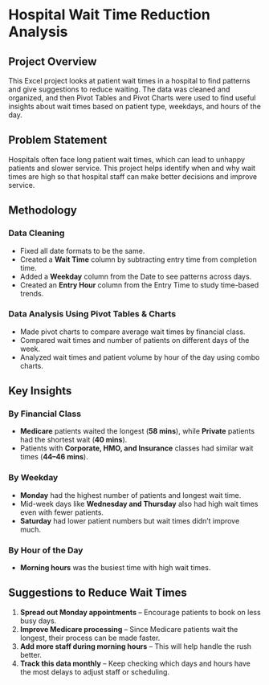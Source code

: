 # Hospital Wait Time Reduction Analysis

## Project Overview

This Excel project looks at patient wait times in a hospital to find patterns and give suggestions to reduce waiting. The data was cleaned and organized, and then Pivot Tables and Pivot Charts were used to find useful insights about wait times based on patient type, weekdays, and hours of the day.

## Problem Statement

Hospitals often face long patient wait times, which can lead to unhappy patients and slower service. This project helps identify when and why wait times are high so that hospital staff can make better decisions and improve service.

## Methodology

### Data Cleaning

- Fixed all date formats to be the same.
- Created a **Wait Time** column by subtracting entry time from completion time.
- Added a **Weekday** column from the Date to see patterns across days.
- Created an **Entry Hour** column from the Entry Time to study time-based trends.

### Data Analysis Using Pivot Tables & Charts

- Made pivot charts to compare average wait times by financial class.
- Compared wait times and number of patients on different days of the week.
- Analyzed wait times and patient volume by hour of the day using combo charts.

## Key Insights

### By Financial Class

- **Medicare** patients waited the longest (**58 mins**), while **Private** patients had the shortest wait (**40 mins**).
- Patients with **Corporate, HMO, and Insurance** classes had similar wait times (**44–46 mins**).

### By Weekday

- **Monday** had the highest number of patients and longest wait time.
- Mid-week days like **Wednesday and Thursday** also had high wait times even with fewer patients.
- **Saturday** had lower patient numbers but wait times didn’t improve much.

### By Hour of the Day

- **Morning hours** was the busiest time with high wait times.

## Suggestions to Reduce Wait Times

1. **Spread out Monday appointments** – Encourage patients to book on less busy days.
2. **Improve Medicare processing** – Since Medicare patients wait the longest, their process can be made faster.
3. **Add more staff during morning hours** – This will help handle the rush better.
4. **Track this data monthly** – Keep checking which days and hours have the most delays to adjust staff or scheduling.
